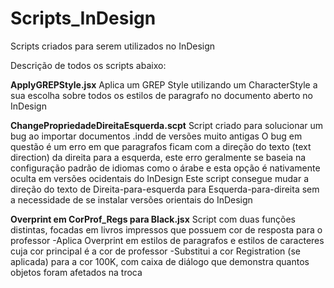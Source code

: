 # Scripts_InDesign
Scripts criados para serem utilizados no InDesign

Descrição de todos os scripts abaixo:

**ApplyGREPStyle.jsx**
Aplica um GREP Style utilizando um CharacterStyle a sua escolha sobre todos os estilos de paragrafo no documento aberto no InDesign

**ChangePropriedadeDireitaEsquerda.scpt**
Script criado para solucionar um bug ao importar documentos .indd de versões muito antigas
O bug em questão é um erro em que paragrafos ficam com a direção do texto (text direction) da direita para a esquerda,
este erro geralmente se baseia na configuração padrão de idiomas como o árabe e esta opção é nativamente oculta em versões ocidentais do InDesign
Este script consegue mudar a direção do texto de Direita-para-esquerda para Esquerda-para-direita sem a necessidade de se instalar versões orientais do InDesign

**Overprint em CorProf_Regs para Black.jsx**
Script com duas funções distintas, focadas em livros impressos que possuem cor de resposta para o professor
-Aplica Overprint em estilos de paragrafos e estilos de caracteres cuja cor principal é a cor de professor
-Substitui a cor Registration (se aplicada) para a cor 100K, com caixa de diálogo que demonstra quantos objetos foram afetados na troca
